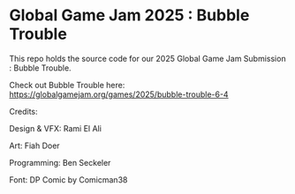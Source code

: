 # Global Game Jam 2025 : Bubble Trouble

This repo holds the source code for our 2025 Global Game Jam Submission : Bubble Trouble.

Check out Bubble Trouble here: https://globalgamejam.org/games/2025/bubble-trouble-6-4

Credits: 

Design & VFX: Rami El Ali

Art: Fiah Doer

Programming: Ben Seckeler


Font: DP Comic by Comicman38
